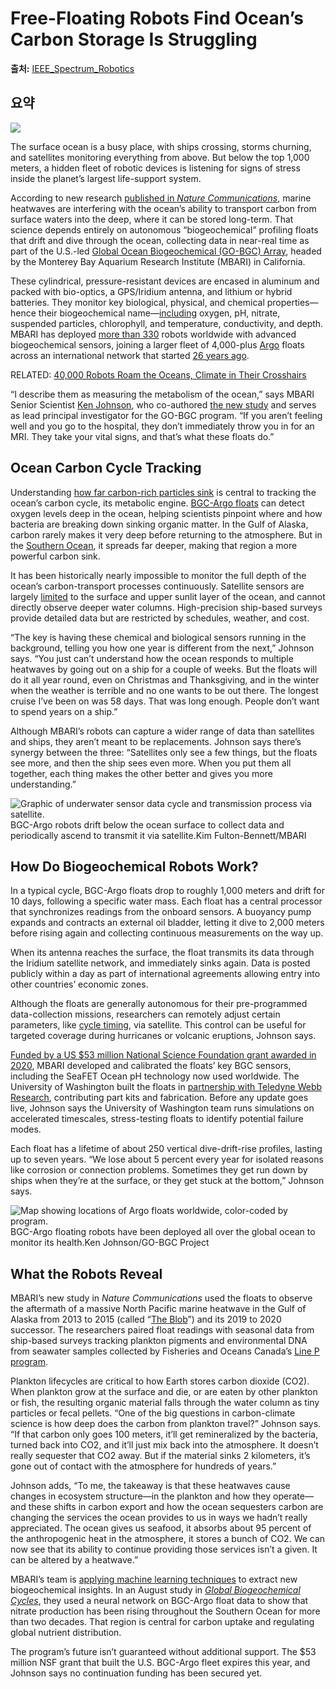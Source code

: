 # Free-Floating Robots Find Ocean’s Carbon Storage Is Struggling

**출처:** [IEEE_Spectrum_Robotics](https://spectrum.ieee.org/ocean-robots-mbari-bgc-argo)

## 요약
![](https://spectrum.ieee.org/media-library/submarine-periscope-partially-submerged-in-calm-water.jpg?id=61944636&width=1200&height=600&coordinates=0%2C428%2C0%2C429)  
  

The surface ocean is a busy place, with ships crossing, storms churning, and satellites monitoring everything from above. But below the top 1,000 meters, a hidden fleet of robotic devices is listening for signs of stress inside the planet’s largest life-support system.

According to new research [published in *Nature Communications*](https://www.mbari.org/news/marine-heatwaves-have-hidden-impacts-on-ocean-food-webs-and-carbon-cycling/), marine heatwaves are interfering with the ocean’s ability to transport carbon from surface waters into the deep, where it can be stored long-term. That science depends entirely on autonomous “biogeochemical” profiling floats that drift and dive through the ocean, collecting data in near-real time as part of the U.S.-led [Global Ocean Biogeochemical (GO-BGC) Array](https://www.go-bgc.org/), headed by the Monterey Bay Aquarium Research Institute (MBARI) in California.

These cylindrical, pressure-resistant devices are encased in aluminum and packed with bio-optics, a GPS/Iridium antenna, and lithium or hybrid batteries. They monitor key biological, physical, and chemical properties—hence their biogeochemical name—[including](https://www.frontiersin.org/journals/marine-science/articles/10.3389/fmars.2024.1358042/full) oxygen, pH, nitrate, suspended particles, chlorophyll, and temperature, conductivity, and depth. MBARI has deployed [more than 330](https://www3.mbari.org/gobgc/tables/GOBGC_float_performance.html) robots worldwide with advanced biogeochemical sensors, joining a larger fleet of 4,000-plus [Argo](https://globalocean.noaa.gov/resource/science-on-a-sphere-dataset-argo-floats-by-country/) floats across an international network that started [26 years ago](https://goosocean.org/news/celebrating-25-years-of-argo-a-pillar-of-the-global-ocean-observing-system/).

RELATED: [40,000 Robots Roam the Oceans, Climate in Their Crosshairs](https://spectrum.ieee.org/ocean-engineering-robots-climate)

“I describe them as measuring the metabolism of the ocean,” says MBARI Senior Scientist [Ken Johnson](https://www.mbari.org/person/ken-johnson/), who co-authored [the new study](https://www.nature.com/articles/s41467-025-63605-w) and serves as lead principal investigator for the GO-BGC program. “If you aren’t feeling well and you go to the hospital, they don’t immediately throw you in for an MRI. They take your vital signs, and that’s what these floats do.”

Ocean Carbon Cycle Tracking
---------------------------

Understanding [how far carbon-rich particles sink](https://spectrum.ieee.org/capturing-climate-change) is central to tracking the ocean’s carbon cycle, its metabolic engine. [BGC-Argo floats](https://spectrum.ieee.org/ocean-engineering-robots-climate) can detect oxygen levels deep in the ocean, helping scientists pinpoint where and how bacteria are breaking down sinking organic matter. In the Gulf of Alaska, carbon rarely makes it very deep before returning to the atmosphere. But in the [Southern Ocean](https://en.wikipedia.org/wiki/Southern_Ocean), it spreads far deeper, making that region a more powerful carbon sink.

It has been historically nearly impossible to monitor the full depth of the ocean’s carbon-transport processes continuously. Satellite sensors are largely [limited](https://www.frontiersin.org/journals/remote-sensing/articles/10.3389/frsen.2024.1495958/full) to the surface and upper sunlit layer of the ocean, and cannot directly observe deeper water columns. High-precision ship-based surveys provide detailed data but are restricted by schedules, weather, and cost.

“The key is having these chemical and biological sensors running in the background, telling you how one year is different from the next,” Johnson says. “You just can’t understand how the ocean responds to multiple heatwaves by going out on a ship for a couple of weeks. But the floats will do it all year round, even on Christmas and Thanksgiving, and in the winter when the weather is terrible and no one wants to be out there. The longest cruise I’ve been on was 58 days. That was long enough. People don’t want to spend years on a ship.”

Although MBARI’s robots can capture a wider range of data than satellites and ships, they aren’t meant to be replacements. Johnson says there’s synergy between the three: “Satellites only see a few things, but the floats see more, and then the ship sees even more. When you put them all together, each thing makes the other better and gives you more understanding.”

![Graphic of underwater sensor data cycle and transmission process via satellite.](https://spectrum.ieee.org/media-library/graphic-of-underwater-sensor-data-cycle-and-transmission-process-via-satellite.jpg?id=61944710&width=980) BGC-Argo robots drift below the ocean surface to collect data and periodically ascend to transmit it via satellite.Kim Fulton-Bennett/MBARI

How Do Biogeochemical Robots Work?
----------------------------------

In a typical cycle, BGC-Argo floats drop to roughly 1,000 meters and drift for 10 days, following a specific water mass. Each float has a central processor that synchronizes readings from the onboard sensors. A buoyancy pump expands and contracts an external oil bladder, letting it dive to 2,000 meters before rising again and collecting continuous measurements on the way up.

When its antenna reaches the surface, the float transmits its data through the Iridium satellite network, and immediately sinks again. Data is posted publicly within a day as part of international agreements allowing entry into other countries’ economic zones.

Although the floats are generally autonomous for their pre-programmed data-collection missions, researchers can remotely adjust certain parameters, like [cycle timing](https://argo.ucsd.edu/how-do-floats-work/argo-cycle-timing-variables/), via satellite. This control can be useful for targeted coverage during hurricanes or volcanic eruptions, Johnson says.

[Funded by a US $53 million National Science Foundation grant awarded in 2020](https://today.ucsd.edu/story/nsf-grants-53-million-to-create-a-global-fleet-of-robotic-floats-to-monitor-ocean-health), MBARI developed and calibrated the floats’ key BGC sensors, including the SeaFET Ocean pH technology now used worldwide. The University of Washington built the floats in [partnership with Teledyne Webb Research](https://www.teledynemarine.com/products/product-line/profiling-floats), contributing part kits and fabrication. Before any update goes live, Johnson says the University of Washington team runs simulations on accelerated timescales, stress-testing floats to identify potential failure modes.

Each float has a lifetime of about 250 vertical dive-drift-rise profiles, lasting up to seven years. “We lose about 5 percent every year for isolated reasons like corrosion or connection problems. Sometimes they get run down by ships when they’re at the surface, or they get stuck at the bottom,” Johnson says.

![Map showing locations of Argo floats worldwide, color-coded by program.](https://spectrum.ieee.org/media-library/map-showing-locations-of-argo-floats-worldwide-color-coded-by-program.jpg?id=61944761&width=980) BGC-Argo floating robots have been deployed all over the global ocean to monitor its health.Ken Johnson/GO-BGC Project

What the Robots Reveal
----------------------

MBARI’s new study in *Nature Communications* used the floats to observe the aftermath of a massive North Pacific marine heatwave in the Gulf of Alaska from 2013 to 2015 (called “[The Blob](https://en.wikipedia.org/wiki/The_Blob_(Pacific_Ocean))”) and its 2019 to 2020 successor. The researchers paired float readings with seasonal data from ship-based surveys tracking plankton pigments and environmental DNA from seawater samples collected by Fisheries and Oceans Canada’s [Line P program](https://www.dfo-mpo.gc.ca/science/data-donnees/line-p/index-eng.html).

Plankton lifecycles are critical to how Earth stores carbon dioxide (CO2). When plankton grow at the surface and die, or are eaten by other plankton or fish, the resulting organic material falls through the water column as tiny particles or fecal pellets. “One of the big questions in carbon-climate science is how deep does the carbon from plankton travel?” Johnson says. “If that carbon only goes 100 meters, it’ll get remineralized by the bacteria, turned back into CO2, and it’ll just mix back into the atmosphere. It doesn’t really sequester that CO2 away. But if the material sinks 2 kilometers, it’s gone out of contact with the atmosphere for hundreds of years.”

Johnson adds, “To me, the takeaway is that these heatwaves cause changes in ecosystem structure—in the plankton and how they operate—and these shifts in carbon export and how the ocean sequesters carbon are changing the services the ocean provides to us in ways we hadn’t really appreciated. The ocean gives us seafood, it absorbs about 95 percent of the anthropogenic heat in the atmosphere, it stores a bunch of CO2. We can now see that its ability to continue providing those services isn’t a given. It can be altered by a heatwave.”

MBARI’s team is [applying machine learning techniques](https://www.mbari.org/news/new-ai-approach-sharpens-picture-of-carbon-export-in-the-southern-ocean/) to extract new biogeochemical insights. In an August study in *[Global Biogeochemical Cycles](https://agupubs.onlinelibrary.wiley.com/doi/10.1029/2024GB008371)*, they used a neural network on BGC-Argo float data to show that nitrate production has been rising throughout the Southern Ocean for more than two decades. That region is central for carbon uptake and regulating global nutrient distribution.

The program’s future isn’t guaranteed without additional support. The $53 million NSF grant that built the U.S. BGC-Argo fleet expires this year, and Johnson says no continuation funding has been secured yet.
